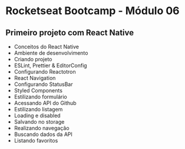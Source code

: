 # Rocketseat Bootcamp - Módulo 06

## Primeiro projeto com React Native
- Conceitos do React Native
- Ambiente de desenvolvimento
- Criando projeto
- ESLint, Prettier & EditorConfig
- Configurando Reactotron
- React Navigation
- Configurando StatusBar
- Styled Components
- Estilizando formulário
- Acessando API do Github
- Estilizando listagem
- Loading e disabled
- Salvando no storage
- Realizando navegação
- Buscando dados da API
- Listando favoritos
